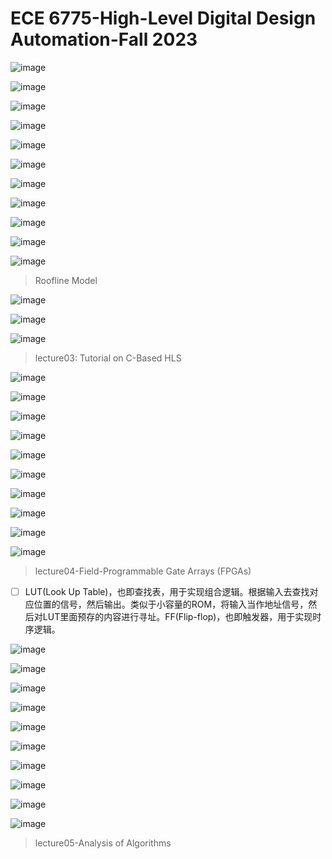 # ECE 6775-High-Level Digital Design Automation-Fall 2023

![image](https://github.com/hcysky/FPGA/assets/64795241/253ea009-676e-4d57-8f96-37042cb9188d)

![image](https://github.com/hcysky/FPGA/assets/64795241/9f31c00e-8eef-4190-b6ba-7fa9790e481d)

![image](https://github.com/hcysky/FPGA/assets/64795241/d393024b-22df-4557-a1fd-e915af590168)

![image](https://github.com/hcysky/FPGA/assets/64795241/556656ea-8e79-4df5-a66b-44a754012228)

![image](https://github.com/hcysky/FPGA/assets/64795241/0e8d923e-5c34-4cd3-a2dd-fc6c7f423872)

![image](https://github.com/hcysky/FPGA/assets/64795241/90fd2866-1e29-450c-9d0f-756f3046602a)

![image](https://github.com/hcysky/FPGA/assets/64795241/b2985d56-be68-4b8e-a794-c8c78bfceac3)

![image](https://github.com/hcysky/FPGA/assets/64795241/efab290f-1143-4ed2-a218-9a4deb858c0e)

![image](https://github.com/hcysky/FPGA/assets/64795241/a7843a13-334c-42bf-939a-faecf8896b78)

![image](https://github.com/hcysky/FPGA/assets/64795241/c321f2b3-18fc-47bc-be81-64746c3d675f)

![image](https://github.com/hcysky/FPGA/assets/64795241/fefdf426-2cd4-48b6-9512-565c80d87618)

> Roofline Model

![image](https://github.com/hcysky/FPGA/assets/64795241/d304f2d7-680b-4c1a-b1ec-0e330cb99145)

![image](https://github.com/hcysky/FPGA/assets/64795241/89da5f4a-a72d-4dc7-9f06-4fd493a1e8cb)

![image](https://github.com/hcysky/FPGA/assets/64795241/d404d2ff-9d35-4edd-afe2-f905e0eeba09)



> lecture03: Tutorial on C-Based HLS

![image](https://github.com/hcysky/FPGA/assets/64795241/97acba97-fcb9-41ab-a4a1-e6fd0ec19831)

![image](https://github.com/hcysky/FPGA/assets/64795241/7bf43c51-cae2-4daf-b432-b67ea1a47aa8)

![image](https://github.com/hcysky/FPGA/assets/64795241/9ba2bf98-2ccf-4060-b51b-1d25d78eaeb2)

![image](https://github.com/hcysky/FPGA/assets/64795241/c0e91fe0-be53-426c-8ec9-d1b9b89a1ea3)

![image](https://github.com/hcysky/FPGA/assets/64795241/1751dad8-fd71-4b92-ac69-77c6a2e04378)

![image](https://github.com/hcysky/FPGA/assets/64795241/14f7ed1b-36cf-4685-be99-2ae496a2fbe9)

![image](https://github.com/hcysky/FPGA/assets/64795241/072dbe71-99d9-4c62-893e-beb09a8729ea)

![image](https://github.com/hcysky/FPGA/assets/64795241/cfa136a7-5d8b-4ae3-a59f-6c89929cbdd4)

![image](https://github.com/hcysky/FPGA/assets/64795241/07decf8f-3889-4732-8a7a-d67e60f85673)

![image](https://github.com/hcysky/FPGA/assets/64795241/d14d2cfd-73ac-4560-9b73-bb01e8b62d68)



> lecture04-Field-Programmable Gate Arrays (FPGAs)
 - [ ] LUT(Look Up Table)，也即查找表，用于实现组合逻辑。根据输入去查找对应位置的信号，然后输出。类似于小容量的ROM，将输入当作地址信号，然后对LUT里面预存的内容进行寻址。FF(Flip-flop)，也即触发器，用于实现时序逻辑。

![image](https://github.com/hcysky/FPGA/assets/64795241/8923f568-4f2d-49c8-bc44-0d80850db3d3)

![image](https://github.com/hcysky/FPGA/assets/64795241/76419109-e912-41a1-a969-d83b42381311)

![image](https://github.com/hcysky/FPGA/assets/64795241/dfade77f-2512-41c3-bafb-d427652bf9f4)

![image](https://github.com/hcysky/FPGA/assets/64795241/1b158d38-1924-460c-851e-5e00b5a44c0c)

![image](https://github.com/hcysky/FPGA/assets/64795241/7c8e30ab-887c-44da-bbc3-9f119f641d38)

![image](https://github.com/hcysky/FPGA/assets/64795241/7ead6895-2de9-4c08-bc2e-6844fe6df5cf)

![image](https://github.com/hcysky/FPGA/assets/64795241/959f6eae-b98a-4140-9bd1-29a094a35f35)

![image](https://github.com/hcysky/FPGA/assets/64795241/6b0691b5-a55a-4c00-9a18-229ebfc6c776)

![image](https://github.com/hcysky/FPGA/assets/64795241/2543231d-53a3-4d19-b784-428f5ec3c94e)

![image](https://github.com/hcysky/FPGA/assets/64795241/eb44b4c6-fe72-4a95-ad7d-f124e16fbabe)


> lecture05-Analysis of Algorithms







